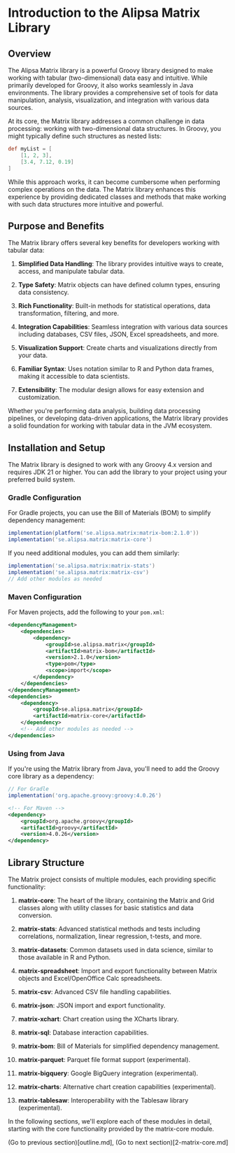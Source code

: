 # Introduction to the Alipsa Matrix Library

## Overview

The Alipsa Matrix library is a powerful Groovy library designed to make working with tabular (two-dimensional) data easy and intuitive. While primarily developed for Groovy, it also works seamlessly in Java environments. The library provides a comprehensive set of tools for data manipulation, analysis, visualization, and integration with various data sources.

At its core, the Matrix library addresses a common challenge in data processing: working with two-dimensional data structures. In Groovy, you might typically define such structures as nested lists:

```groovy
def myList = [
    [1, 2, 3],
    [3.4, 7.12, 0.19]
]
```

While this approach works, it can become cumbersome when performing complex operations on the data. The Matrix library enhances this experience by providing dedicated classes and methods that make working with such data structures more intuitive and powerful.

## Purpose and Benefits

The Matrix library offers several key benefits for developers working with tabular data:

1. **Simplified Data Handling**: The library provides intuitive ways to create, access, and manipulate tabular data.

2. **Type Safety**: Matrix objects can have defined column types, ensuring data consistency.

3. **Rich Functionality**: Built-in methods for statistical operations, data transformation, filtering, and more.

4. **Integration Capabilities**: Seamless integration with various data sources including databases, CSV files, JSON, Excel spreadsheets, and more.

5. **Visualization Support**: Create charts and visualizations directly from your data.

6. **Familiar Syntax**: Uses notation similar to R and Python data frames, making it accessible to data scientists.

7. **Extensibility**: The modular design allows for easy extension and customization.

Whether you're performing data analysis, building data processing pipelines, or developing data-driven applications, the Matrix library provides a solid foundation for working with tabular data in the JVM ecosystem.

## Installation and Setup

The Matrix library is designed to work with any Groovy 4.x version and requires JDK 21 or higher. You can add the library to your project using your preferred build system.

### Gradle Configuration

For Gradle projects, you can use the Bill of Materials (BOM) to simplify dependency management:

```groovy
implementation(platform('se.alipsa.matrix:matrix-bom:2.1.0'))
implementation('se.alipsa.matrix:matrix-core')
```

If you need additional modules, you can add them similarly:

```groovy
implementation('se.alipsa.matrix:matrix-stats')
implementation('se.alipsa.matrix:matrix-csv')
// Add other modules as needed
```

### Maven Configuration

For Maven projects, add the following to your `pom.xml`:

```xml
<dependencyManagement>
    <dependencies>
        <dependency>
            <groupId>se.alipsa.matrix</groupId>
            <artifactId>matrix-bom</artifactId>
            <version>2.1.0</version>
            <type>pom</type>
            <scope>import</scope>
        </dependency>
    </dependencies>
</dependencyManagement>
<dependencies>
    <dependency>
        <groupId>se.alipsa.matrix</groupId>
        <artifactId>matrix-core</artifactId>
    </dependency>
    <!-- Add other modules as needed -->
</dependencies>
```

### Using from Java

If you're using the Matrix library from Java, you'll need to add the Groovy core library as a dependency:

```groovy
// For Gradle
implementation('org.apache.groovy:groovy:4.0.26')
```

```xml
<!-- For Maven -->
<dependency>
    <groupId>org.apache.groovy</groupId>
    <artifactId>groovy</artifactId>
    <version>4.0.26</version>
</dependency>
```

## Library Structure

The Matrix project consists of multiple modules, each providing specific functionality:

1. **matrix-core**: The heart of the library, containing the Matrix and Grid classes along with utility classes for basic statistics and data conversion.

2. **matrix-stats**: Advanced statistical methods and tests including correlations, normalization, linear regression, t-tests, and more.

3. **matrix-datasets**: Common datasets used in data science, similar to those available in R and Python.

4. **matrix-spreadsheet**: Import and export functionality between Matrix objects and Excel/OpenOffice Calc spreadsheets.

5. **matrix-csv**: Advanced CSV file handling capabilities.

6. **matrix-json**: JSON import and export functionality.

7. **matrix-xchart**: Chart creation using the XCharts library.

8. **matrix-sql**: Database interaction capabilities.

9. **matrix-bom**: Bill of Materials for simplified dependency management.

10. **matrix-parquet**: Parquet file format support (experimental).

11. **matrix-bigquery**: Google BigQuery integration (experimental).

12. **matrix-charts**: Alternative chart creation capabilities (experimental).

13. **matrix-tablesaw**: Interoperability with the Tablesaw library (experimental).

In the following sections, we'll explore each of these modules in detail, starting with the core functionality provided by the matrix-core module.

(Go to previous section)[outline.md], (Go to next section)[2-matrix-core.md]

